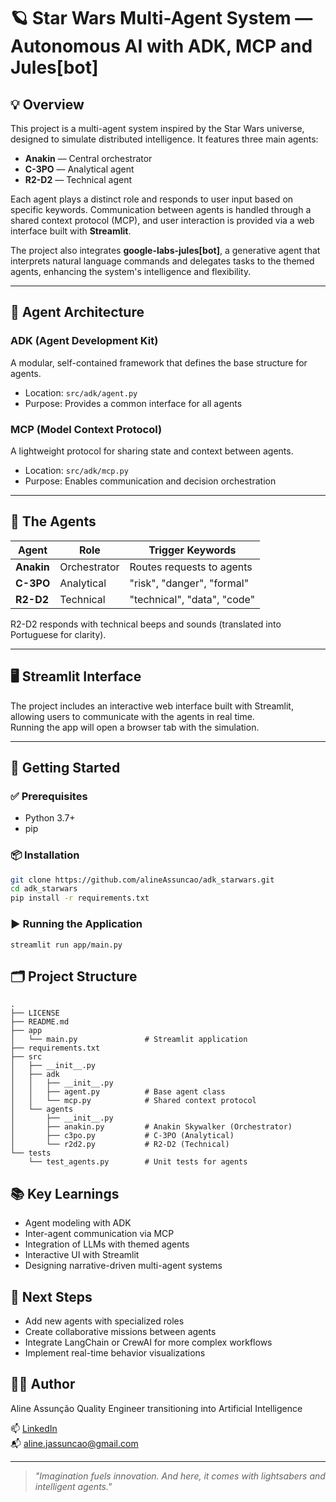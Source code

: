 # 🪐 Star Wars Multi-Agent System — Autonomous AI with ADK, MCP and Jules[bot]

## 💡 Overview

This project is a multi-agent system inspired by the Star Wars universe, designed to simulate distributed intelligence. It features three main agents:

- **Anakin** — Central orchestrator  
- **C-3PO** — Analytical agent  
- **R2-D2** — Technical agent  

Each agent plays a distinct role and responds to user input based on specific keywords. Communication between agents is handled through a shared context protocol (MCP), and user interaction is provided via a web interface built with **Streamlit**.

The project also integrates **google-labs-jules[bot]**, a generative agent that interprets natural language commands and delegates tasks to the themed agents, enhancing the system's intelligence and flexibility.

---

## 🤖 Agent Architecture

### ADK (Agent Development Kit)  
A modular, self-contained framework that defines the base structure for agents.  
- Location: `src/adk/agent.py`  
- Purpose: Provides a common interface for all agents

### MCP (Model Context Protocol)  
A lightweight protocol for sharing state and context between agents.  
- Location: `src/adk/mcp.py`  
- Purpose: Enables communication and decision orchestration

---

## 🧠 The Agents

| Agent         | Role         | Trigger Keywords         |
|---------------|--------------|--------------------------|
| **Anakin**    | Orchestrator | Routes requests to agents |
| **C-3PO**     | Analytical   | "risk", "danger", "formal" |
| **R2-D2**     | Technical    | "technical", "data", "code" |

R2-D2 responds with technical beeps and sounds (translated into Portuguese for clarity).

---

## 🖥️ Streamlit Interface

The project includes an interactive web interface built with Streamlit, allowing users to communicate with the agents in real time.  
Running the app will open a browser tab with the simulation.

---

## 🚀 Getting Started

### ✅ Prerequisites
- Python 3.7+
- pip

### 📦 Installation

```bash
git clone https://github.com/alineAssuncao/adk_starwars.git
cd adk_starwars
pip install -r requirements.txt
```

### ▶️ Running the Application

```
streamlit run app/main.py
```

## 🗂️ Project Structure
```
.
├── LICENSE
├── README.md
├── app
│   └── main.py               # Streamlit application
├── requirements.txt
├── src
│   ├── __init__.py
│   ├── adk
│   │   ├── __init__.py
│   │   ├── agent.py          # Base agent class
│   │   └── mcp.py            # Shared context protocol
│   └── agents
│       ├── __init__.py
│       ├── anakin.py         # Anakin Skywalker (Orchestrator)
│       ├── c3po.py           # C-3PO (Analytical)
│       └── r2d2.py           # R2-D2 (Technical)
└── tests
    └── test_agents.py        # Unit tests for agents
```

## 📚 Key Learnings
- Agent modeling with ADK
- Inter-agent communication via MCP
- Integration of LLMs with themed agents
- Interactive UI with Streamlit
- Designing narrative-driven multi-agent systems

## 🔮 Next Steps
- Add new agents with specialized roles
- Create collaborative missions between agents
- Integrate LangChain or CrewAI for more complex workflows
- Implement real-time behavior visualizations


## 👩‍💻 Author
Aline Assunção
Quality Engineer transitioning into Artificial Intelligence

📫 [LinkedIn](https://www.linkedin.com/in/alineassuncaoai/)  
📬 aline.jassuncao@gmail.com

---

> _"Imagination fuels innovation. And here, it comes with lightsabers and intelligent agents."_ 
